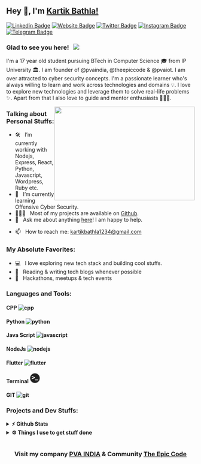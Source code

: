 ## Hey 👋, I'm [Kartik Bathla!](https://github.com/kartikbathla/)

[![Linkedin Badge](https://img.shields.io/badge/-LinkedIn-0e76a8?style=flat-square&logo=Linkedin&logoColor=white)](https://linkedin.com/in/ceokartik)
[![Website Badge](https://img.shields.io/badge/Website-3b5998?style=flat-square&logo=google-chrome&logoColor=white)](https://ceokartik.github.io/)
[![Twitter Badge](https://img.shields.io/badge/-Twitter-00acee?style=flat-square&logo=Twitter&logoColor=white)](https://twitter.com/ceokartik)
[![Instagram Badge](https://img.shields.io/badge/-Instagram-e4405f?style=flat-square&logo=Instagram&logoColor=white)](https://instagram.com/ceokartik/)
[![Telegram Badge](https://img.shields.io/badge/-Telegram-0088cc?style=flat-square&logo=Telegram&logoColor=white)](https://t.me/pvaceo)

### Glad to see you here! &nbsp; ![](https://visitor-badge.glitch.me/badge?page_id=ceokartik.ceokartik&style=flat-square&color=0088cc)

I'm a 17 year old student pursuing BTech in Computer Science 🎓 from IP University 🏛. I am founder of @pvaindia, @theepiccode & @pvaiot.  I am over attracted to cyber security concepts. I'm a passionate learner who's always willing to learn and work across technologies and domains 💡. I love to explore new technologies and leverage them to solve real-life problems ✨. Apart from that I also love to guide and mentor enthusiasts 👨🏻‍💻.

<img align="right" height="250" width="375" alt="" src="https://raw.githubusercontent.com/iampavangandhi/iampavangandhi/master/gifs/coder.gif" />

### Talking about Personal Stuffs:

- 🛠 &nbsp; I’m currently working with Nodejs, Express, React, <br /> Python, Javascript, Wordpress, Ruby etc.
- 🚀 &nbsp; I’m currently learning Offensive Cyber Security.
- 👨🏻‍💻 &nbsp; Most of my projects are available on [Github](https://github.com/ceokartik).
- 💬 &nbsp; Ask me about anything [here](https://t.me/pvaceo)! I am happy to help.
<!--- 👾 &nbsp; Fun fact: Equal is Not Always Equal in Javascript.-->
- 📫 &nbsp; How to reach me: kartikbathla1234@gmail.com
<!--- 📝 &nbsp; Checkout my [Resume](https://github.com/ceokartik/ceokartik/blob/master/resume.pdf).-->

### My Absolute Favorites:

- 💻 &nbsp; I love exploring new tech stack and building cool stuffs.
- 📰 &nbsp; Reading & writing tech blogs whenever possible
- 🍕 &nbsp; Hackathons, meetups & tech events

### Languages and Tools:



#### CPP <img height="27" src="https://i.pinimg.com/736x/a2/dc/32/a2dc3249364449a49f01a6275d277b8c.jpg" alt="cpp">
#### Python <img height="27" src="https://brandslogos.com/wp-content/uploads/images/large/python-logo.png" alt="python">
#### Java Script <img height="27" src="https://upload.wikimedia.org/wikipedia/commons/6/6a/JavaScript-logo.png" alt="javascript">
#### NodeJs <img height="27" src="https://seeklogo.com/images/N/nodejs-logo-FBE122E377-seeklogo.com.png" alt="nodejs">
#### Flutter <img height="27" src="https://user-images.githubusercontent.com/62009089/115139830-ca31f980-a051-11eb-9727-94010052def5.png" alt="flutter">
#### Terminal <img height="27" src="https://raw.githubusercontent.com/github/explore/80688e429a7d4ef2fca1e82350fe8e3517d3494d/topics/terminal/terminal.png" alt="terminal">
#### GIT <img height="27" src="https://git-scm.com/images/logos/downloads/Git-Icon-1788C.png" alt="git">


### Projects and Dev Stuffs:

<details>	
  <summary><b>⚡ Github Stats</b></summary>

<img height="180em" src="https://github-readme-stats.vercel.app/api?username=ceokartik&show_icons=true&hide_border=true" />
<img height="180em" src="https://github-readme-stats.vercel.app/api/top-langs/?username=ceokartik&exclude_repo=KNN-Image-Classification&show_icons=true&hide_border=true&layout=compact&langs_count=8"/>
</details>

<!--
<details>
  <summary><b>🧑‍🚀 Open Source Projects</b></summary>

  <br />
  <table>
    <thead align="center">
      <tr border: none;>
        <td><b>💻 Projects</b></td>
        <td><b>🌟 Stars</b></td>
        <td><b>🍴 Forks</b></td>
        <td><b>🐛 Issues</b></td>
        <td><b>🔔 Pull Requests</b></td>
        <td><b>👨‍💻 Language</b></td>
      </tr>
    </thead>
    <tbody>
      <tr>
	      <td><a href="https://github.com/ceokartik/Gitwar"><b>🚀 Gitwar</b></a></td>
        <td><img alt="Stars" src="https://img.shields.io/github/stars/ceokartik/Gitwar?style=flat-square&labelColor=343b41"/></td>
        <td><img alt="Forks" src="https://img.shields.io/github/forks/ceokartik/Gitwar?style=flat-square&labelColor=343b41"/></td>
        <td><img alt="Issues" src="https://img.shields.io/github/issues/ceokartik/Gitwar?style=flat-square"/></td>
        <td><img alt="Pull Requests" src="https://img.shields.io/github/issues-pr/ceokartik/Gitwar?style=flat-square"/></td>
        <td><img alt="Language" src="https://img.shields.io/github/languages/top/ceokartik/Gitwar?style=flat-square"/></td>
      </tr>
      <tr>
	      <td><a href="https://github.com/ceokartik/TradeByte"><b>💸 TradeByte</b></a></td>
        <td><img alt="Stars" src="https://img.shields.io/github/stars/ceokartik/TradeByte?style=flat-square&labelColor=343b41"/></td>
        <td><img alt="Forks" src="https://img.shields.io/github/forks/ceokartik/TradeByte?style=flat-square&labelColor=343b41"/></td>
        <td><img alt="Issues" src="https://img.shields.io/github/issues/ceokartik/TradeByte?style=flat-square"/></td>
        <td><img alt="Pull Requests" src="https://img.shields.io/github/issues-pr/ceokartik/TradeByte?style=flat-square"/></td>
        <td><img alt="Language" src="https://img.shields.io/github/languages/top/ceokartik/TradeByte?label=javascript&style=flat-square"/></td>
      </tr>
      <tr>
	      <td><a href="https://github.com/ceokartik/TheNodeCourse"><b>👨🏻‍💻 TheNodeCourse</b></a></td>
        <td><img alt="Stars" src="https://img.shields.io/github/stars/ceokartik/TheNodeCourse?style=flat-square&labelColor=343b41"/></td>
        <td><img alt="Forks" src="https://img.shields.io/github/forks/ceokartik/TheNodeCourse?style=flat-square&labelColor=343b41"/></td>
        <td><img alt="Issues" src="https://img.shields.io/github/issues/ceokartik/TheNodeCourse?style=flat-square"/></td>
        <td><img alt="Pull Requests" src="https://img.shields.io/github/issues-pr/ceokartik/TheNodeCourse?style=flat-square"/></td>
        <td><img alt="Language" src="https://img.shields.io/github/languages/top/ceokartik/TheNodeCourse?style=flat-square"/></td> 
      </tr>
    </tbody>
  </table>
  <br />
</details>
 -->
<details>	
  <br />
  <summary><b>⚙️ Things I use to get stuff done</b></summary>
  	<ul>
  	    <li><b>OS:</b> MAC OS, Windows 10 & Parrot OS </li>
	    <li><b>Laptop: </b> IMAC i7 48GB RAM RX5700XT 2021</li>
  	    <li><b>Browser: </b> Firefox Developer Edition</li>
	    <li><b>Code Editor:</b> JetBrains & VSCode</li>
	    <li><b>To Stay Updated:</b> <a href="https://theepiccode.com">The Epic Code</a></li>
	    <br />
	</ul>	
</details>

#

<div align="center">

### Visit my company [PVA INDIA](https://pvaindia.com) & Community [The Epic Code](https://theepiccode.com)

</div>
